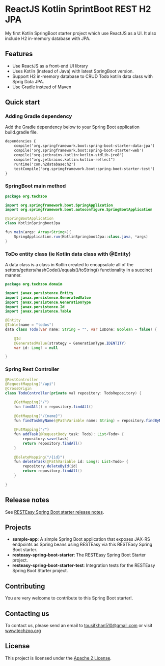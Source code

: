 # ReactJS Kotlin SprintBoot REST H2 JPA

My first Kotlin SpringBoot starter project which use ReactJS as a UI. It also include H2 in-memory database with JPA.

## Features
* Use ReactJS as a front-end UI library
* Uses Kotlin (instead of Java) with latest SpringBoot version.
* Support H2 in-memory database to CRUD Todo kotlin data class with Sprig Data JPA.
* Use Gradle instead of Maven

## Quick start

### Adding Gradle dependency
Add the Gradle dependency below to your Spring Boot application build.gradle file.<br>

``` xml
dependencies {
	compile('org.springframework.boot:spring-boot-starter-data-jpa')
	compile('org.springframework.boot:spring-boot-starter-web')
	compile("org.jetbrains.kotlin:kotlin-stdlib-jre8")
	compile("org.jetbrains.kotlin:kotlin-reflect")
	runtime('com.h2database:h2')
	testCompile('org.springframework.boot:spring-boot-starter-test')
}
```

### SpringBoot main method

``` java
package org.techzoo

import org.springframework.boot.SpringApplication
import org.springframework.boot.autoconfigure.SpringBootApplication

@SpringBootApplication
class KotlinSpringbootJpa 

fun main(args: Array<String>){
	SpringApplication.run(KotlinSpringbootJpa::class.java, *args)
}

```

### ToDo entity class (ie Kotlin data class with @Entity)
A data class is a class in Kotlin created to encapsulate all of the setters/getters/hashCode()/equals()/toString() functionality in a succinct manner.

``` java
package org.techzoo.domain

import javax.persistence.Entity
import javax.persistence.GeneratedValue
import javax.persistence.GenerationType
import javax.persistence.Id
import javax.persistence.Table

@Entity
@Table(name = "todos")
data class Todo(var name: String = "", var isDone: Boolean = false) {
	
	@Id
	@GeneratedValue(strategy = GenerationType.IDENTITY)
	var id: Long? = null

}
```

### Spring Rest Controller


``` java
@RestController
@RequestMapping("/api")
@CrossOrigin
class TodoController(private val repository: TodoRepository) {

	@GetMapping("/")
	fun findAll() = repository.findAll()
	
	@GetMapping("/{name}")
	fun findTaskByName(@PathVariable name: String) = repository.findByName(name)
	
	@PutMapping("/")
	fun addTask(@RequestBody task: Todo): List<Todo> {
		repository.save(task)
		return repository.findAll()
	}
	
	@DeleteMapping("/{id}")
	fun deleteTask(@PathVariable id: Long): List<Todo> {
		repository.deleteById(id)
		return repository.findAll()
	}
	
}
```

## Release notes
See [RESTEasy Spring Boot starter release notes](mds/RELEASE_NOTES.md).

## Projects

  - **sample-app**: A simple Spring Boot application that exposes JAX-RS endpoints as Spring beans using RESTEasy via this RESTEasy Spring Boot starter.
  - **resteasy-spring-boot-starter**: The RESTEasy Spring Boot Starter project.
  - **resteasy-spring-boot-starter-test**: Integration tests for the RESTEasy Spring Boot Starter project.


## Contributing
You are very welcome to contribute to this Spring Boot starter!.

## Contacting us
To contact us, please send an email to tousifkhan510@gmail.com or visit www.techzoo.org

## License
This project is licensed under the [Apache 2 License](License.html).